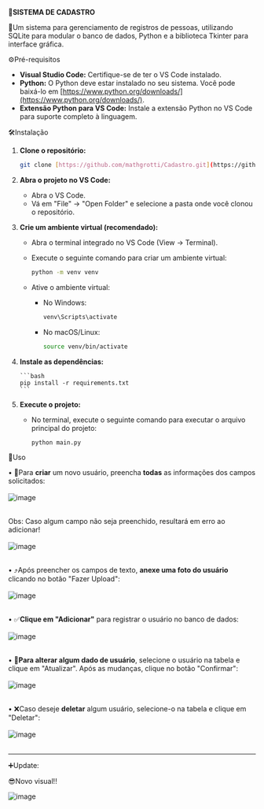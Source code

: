 🪪**SISTEMA DE CADASTRO**

📃Um sistema para gerenciamento de registros de pessoas, utilizando SQLite para modular o banco de dados, Python e a biblioteca Tkinter para interface gráfica.

⚙️Pré-requisitos

* **Visual Studio Code:** Certifique-se de ter o VS Code instalado.
* **Python:** O Python deve estar instalado no seu sistema. Você pode baixá-lo em [https://www.python.org/downloads/](https://www.python.org/downloads/).
* **Extensão Python para VS Code:** Instale a extensão Python no VS Code para suporte completo à linguagem.

🛠️Instalação

1.  **Clone o repositório:**

    ```bash
    git clone [https://github.com/mathgrotti/Cadastro.git](https://github.com/mathgrotti/Cadastro.git)
    ```

2.  **Abra o projeto no VS Code:**

    * Abra o VS Code.
    * Vá em "File" -> "Open Folder" e selecione a pasta onde você clonou o repositório.

3.  **Crie um ambiente virtual (recomendado):**

    * Abra o terminal integrado no VS Code (View -> Terminal).
    * Execute o seguinte comando para criar um ambiente virtual:

        ```bash
        python -m venv venv
        ```

    * Ative o ambiente virtual:

        * No Windows:

            ```bash
            venv\Scripts\activate
            ```

        * No macOS/Linux:

            ```bash
            source venv/bin/activate
            ```

4.  **Instale as dependências:**

        ```bash
        pip install -r requirements.txt
        ```

5.  **Execute o projeto:**

    * No terminal, execute o seguinte comando para executar o arquivo principal do projeto:

        ```bash
        python main.py
        ```


📲Uso

  • 👤Para **criar** um novo usuário, preencha **todas** as informações dos campos solicitados: <br><br>
     ![image](https://media.discordapp.net/attachments/782794257085366274/1342885469545041940/gif1Dados.gif?ex=67bb430d&is=67b9f18d&hm=a5e8e4e22dfbb121168db697106d9ae6807cbcc4e27b2abf5c628a23c352c6da&=&width=682&height=468) <br><br>

  Obs: Caso algum campo não seja preenchido, resultará em erro ao adicionar! <br><br>
      ![image](https://media.discordapp.net/attachments/782794257085366274/1342885583525122118/gif6error.gif?ex=67bb4328&is=67b9f1a8&hm=5f522a4fffa498a6738bcbcf4bfec7c69d51515efb63309e30d08ce777e16b83&=&width=656&height=468) <br><br>
  

  • ⤴️Após preencher os campos de texto, **anexe uma foto do usuário** clicando no botão "Fazer Upload": <br><br>
      ![image](https://media.discordapp.net/attachments/782794257085366274/1342885504026411140/gif2addfoto.gif?ex=67bb4315&is=67b9f195&hm=ff449fcbfde3fb72f73f0b41b7de7e16d0d116d84c5d3639cd74edb7c2ea86ec&=&width=680&height=468) <br><br>

  • ✅**Clique em "Adicionar"** para registrar o usuário no banco de dados: <br><br>
      ![image](https://media.discordapp.net/attachments/782794257085366274/1342885526549692438/gif3seeUser.gif?ex=67bb431b&is=67b9f19b&hm=199bbd616b436ff162328eaf98d0b6095b0094b23a0458b5af47bca472a94a1b&=&width=669&height=468) <br><br>

  • 🔄️**Para alterar algum dado de usuário**, selecione o usuário na tabela e clique em "Atualizar". Após as mudanças, clique no botão "Confirmar": <br><br>
      ![image](https://media.discordapp.net/attachments/782794257085366274/1342885545310687296/gif4attUser.gif?ex=67bb431f&is=67b9f19f&hm=271faccc65d8b4f6a07a5d2c69cd29dfcbbefb833199db79236dc27996cc9344&=&width=662&height=468) <br><br>

  • ❌Caso deseje **deletar** algum usuário, selecione-o na tabela e clique em "Deletar": <br><br>
      ![image](https://media.discordapp.net/attachments/782794257085366274/1342885566093463683/gif5delUser.gif?ex=67bb4324&is=67b9f1a4&hm=5473ee1d5b45304056ea25fd73c47bf2eadeea901c177cc40da37e60ca2ade99&=&width=668&height=468) <br><br>
      
_______________________________________________________________________

➕Update:

😎Novo visual!!

![image](https://github.com/user-attachments/assets/4206c193-dbf6-4570-88fa-b0a96f80335d)

